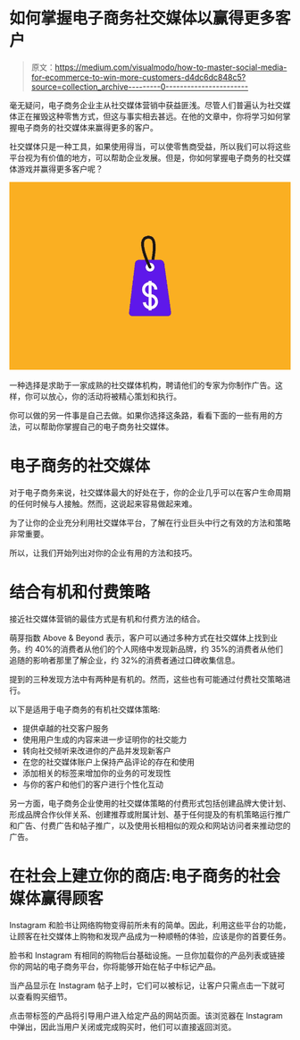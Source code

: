 # 如何掌握电子商务社交媒体以赢得更多客户

> 原文：<https://medium.com/visualmodo/how-to-master-social-media-for-ecommerce-to-win-more-customers-d4dc6dc848c5?source=collection_archive---------0----------------------->

毫无疑问，电子商务企业主从社交媒体营销中获益匪浅。尽管人们普遍认为社交媒体正在摧毁这种零售方式，但这与事实相去甚远。在他的文章中，你将学习如何掌握电子商务的社交媒体来赢得更多的客户。

社交媒体只是一种工具，如果使用得当，可以使零售商受益，所以我们可以将这些平台视为有价值的地方，可以帮助企业发展。但是，你如何掌握电子商务的社交媒体游戏并赢得更多客户呢？

![](img/698ef2cc1329db9261b08e779c310814.png)

一种选择是求助于一家成熟的社交媒体机构，聘请他们的专家为你制作广告。这样，你可以放心，你的活动将被精心策划和执行。

你可以做的另一件事是自己去做。如果你选择这条路，看看下面的一些有用的方法，可以帮助你掌握自己的电子商务社交媒体。

# 电子商务的社交媒体

对于电子商务来说，社交媒体最大的好处在于，你的企业几乎可以在客户生命周期的任何时候与人接触。然而，这说起来容易做起来难。

为了让你的企业充分利用社交媒体平台，了解在行业巨头中行之有效的方法和策略非常重要。

所以，让我们开始列出对你的企业有用的方法和技巧。

# 结合有机和付费策略

接近社交媒体营销的最佳方式是有机和付费方法的结合。

萌芽指数 Above & Beyond 表示，客户可以通过多种方式在社交媒体上找到业务。约 40%的消费者从他们的个人网络中发现新品牌，约 35%的消费者从他们追随的影响者那里了解企业，约 32%的消费者通过口碑收集信息。

提到的三种发现方法中有两种是有机的。然而，这些也有可能通过付费社交策略进行。

以下是适用于电子商务的有机社交媒体策略:

*   提供卓越的社交客户服务
*   使用用户生成的内容来进一步证明你的社交能力
*   转向社交倾听来改进你的产品并发现新客户
*   在您的社交媒体账户上保持产品评论的存在和使用
*   添加相关的标签来增加你的业务的可发现性
*   与你的客户和他们的客户进行个性化互动

另一方面，电子商务企业使用的社交媒体策略的付费形式包括创建品牌大使计划、形成品牌合作伙伴关系、创建推荐或附属计划、基于任何提及的有机策略运行推广和广告、付费广告和帖子推广，以及使用长相相似的观众和网站访问者来推动您的广告。

# 在社会上建立你的商店:电子商务的社会媒体赢得顾客

Instagram 和脸书让网络购物变得前所未有的简单。因此，利用这些平台的功能，让顾客在社交媒体上购物和发现产品成为一种顺畅的体验，应该是你的首要任务。

脸书和 Instagram 有相同的购物后台基础设施。一旦你加载你的产品列表或链接你的网站的电子商务平台，你将能够开始在帖子中标记产品。

当产品显示在 Instagram 帖子上时，它们可以被标记，让客户只需点击一下就可以查看购买细节。

点击带标签的产品将引导用户进入给定产品的网站页面。该浏览器在 Instagram 中弹出，因此当用户关闭或完成购买时，他们可以直接返回浏览。